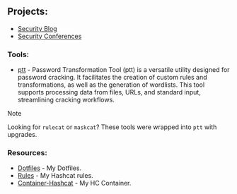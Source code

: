 ## Projects:
- [Security Blog](https://JakeWnuk.com)
- [Security Conferences](https://github.com/JakeWnuk/Security-Conferences)

### Tools:
- [ptt](https://github.com/JakeWnuk/ptt) - Password Transformation Tool (ptt) is a versatile utility designed for password cracking. It facilitates the creation of custom rules and transformations, as well as the generation of wordlists. This tool supports processing data from files, URLs, and standard input, streamlining cracking workflows.
> [!NOTE]
> Looking for `rulecat` or `maskcat`? These tools were wrapped into `ptt` with upgrades. 

### Resources:
- [Dotfiles](https://github.com/JakeWnuk/Dotfiles) - My Dotfiles.
- [Rules](https://github.com/JakeWnuk/rules) - My Hashcat rules.
- [Container-Hashcat](https://github.com/JakeWnuk/Container-Hashcat) - My HC Container.
